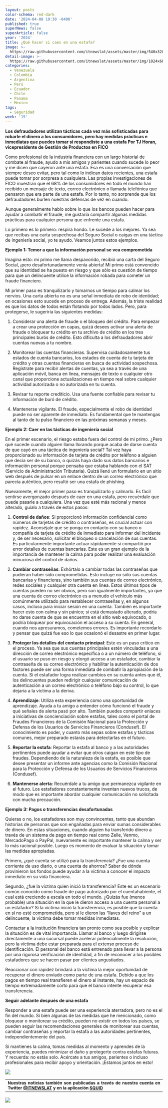 ```yaml
---
layout: posts
color-schema: red-dark
date: '2024-04-08 19:30 -0400'
published: true
superNews: false
superArticle: false
year: '2024'
title: ¿Qué hacer si caes en una estafa?
image: >-
  https://raw.githubusercontent.com/itnewslat/assets/master/img/540x320/Cliente-preocupado-p.jpg
detail-image: >-
  https://raw.githubusercontent.com/itnewslat/assets/master/img/1024x680/Cliente-preocupado-g.jpg
categories:
  - Venezuela
  - Colombia
  - Argentina
  - Perú
  - Ecuador
  - Chile
  - Panama
  - Mexico
tags:
  - Seguridad
week: '15'
---
```

**Los defraudadores utilizan tácticas cada vez más sofisticadas para robarle el dinero a los consumidores, pero hay medidas prácticas e inmediatas que puedes tomar si respondiste a una estafa Por TJ Horan, vicepresidente de Gestión de Productos en FICO**

Como profesional de la industria financiera con un largo historial de combate al fraude, ayudo a mis amigos y parientes cuando sucede lo peor y me dicen que cayeron ante una estafa. Esa es una conversación que siempre deseo evitar, pero tal como lo indican datos recientes, una estafa puede tomar por sorpresa a cualquiera. Las propias investigaciones de FICO muestran que el 68% de los consumidores en todo el mundo han recibido un mensaje de texto, correo electrónico o llamada telefónica que pensaron que era parte de una estafa. Por lo tanto, no sorprende que los defraudadores burlen nuestras defensas de vez en cuando.

Aunque generalmente hablo sobre lo que los bancos pueden hacer para ayudar a combatir el fraude, me gustaría compartir algunas medidas prácticas para cualquier persona que enfrente una estafa.

Lo primero es lo primero: respira hondo. Le sucede a los mejores. Ya sea que recibas una carta sospechosa del Seguro Social o caigas en una táctica de ingeniería social, yo te ayudo. Veamos juntos estos ejemplos.

**Ejemplo 1: Temor a que la información personal se vea comprometida**

Imagina esto: mi primo me llama despavorido, recibió una carta del Seguro Social, ¡pero desafortunadamente venía abierta! Mi primo está convencido que su identidad se ha puesto en riesgo y que sólo es cuestión de tiempo para que un delincuente utilice la información robada para cometer un fraude financiero.

Mi primer paso es tranquilizarlo y tomarnos un tiempo para calmar los nervios. Una carta abierta no es una señal inmediata de robo de identidad; en ocasiones esto sucede en proceso de entrega. Además, la triste realidad es que los datos de todos están flotando por todos lados. Pero, para protegerse, le sugeriría las siguientes medidas:

1. Considerar una alerta de fraude o el bloqueo del crédito. Para empezar a crear una protección en capas, quizá desees activar una alerta de fraude o bloquear tu crédito en tu archivo de crédito en los tres principales burós de crédito. Esto dificulta a los defraudadores abrir cuentas nuevas a tu nombre.

2. Monitorear las cuentas financieras. Supervisa cuidadosamente tus estados de cuenta bancarios, los estados de cuenta de tu tarjeta de crédito y otras cuentas financieras en busca de actividad sospechosa. Regístrate para recibir alertas de cuentas, ya sea a través de una aplicación móvil, banca en línea, mensajes de texto o cualquier otro canal que proporcione actualizaciones en tiempo real sobre cualquier actividad autorizada o no autorizada en tu cuenta.

3. Revisar tu reporte crediticio. Usa una fuente confiable para revisar tu información de buró de crédito.

4. Mantenerse vigilante. El fraude, especialmente el robo de identidad puede no ser aparente de inmediato. Es fundamental que te mantengas al tanto de tu pulso financiero en las próximas semanas y meses.

**Ejemplo 2: Caer en las tácticas de ingeniería social**

En el primer escenario, el riesgo estaba fuera del control de mi primo. ¿Pero qué sucede cuando alguien llama llorando porque acaba de darse cuenta de que cayó en una táctica de ingeniería social? Tal vez haya proporcionado su información de tarjeta de crédito por teléfono a alguien que decía ser de su banco, o quizás haya dado sus datos bancarios e información personal porque pensaba que estaba hablando con el SAT (Servicio de Administración Tributaria). Quizá llenó un formulario en un sitio web después de pulsar en un enlace dentro de un correo electrónico que parecía auténtico, pero resultó ser una estafa de phishing.

Nuevamente, el mejor primer paso es tranquilizarlo y calmarlo. Es fácil sentirse avergonzado después de caer en una estafa, pero recuérdale que puede pasarle a cualquiera. Una vez que esté más racional y menos alterado, guíalo a través de estos pasos:

1. **Control de daños**: Si proporcionó información confidencial como números de tarjetas de crédito o contraseñas, es crucial actuar con rapidez. Aconséjale que se ponga en contacto con su banco o compañía de tarjeta de crédito de inmediato para informar del incidente y, de ser necesario, solicitar el bloqueo o cancelación de sus cuentas. Es particularmente importante actuar rápidamente si compartió por error detalles de cuentas bancarias. Este es un gran ejemplo de la importancia de mantener la calma para poder realizar una evaluación minuciosa del control de daños.

2. **Cambiar contraseñas**: Exhórtalo a cambiar todas las contraseñas que pudieran haber sido comprometidas. Esto incluye no sólo sus cuentas bancarias y financieras, sino también sus cuentas de correo electrónico, redes sociales y cualquier otra cuenta en línea. Estos últimos tipos de cuentas pueden no ser obvios, pero son igualmente importantes, ya que una cuenta de correo electrónico es a menudo el vehículo más comúnmente utilizado para restablecer contraseñas y, en algunos casos, incluso para iniciar sesión en una cuenta. También es importante hacer esto con calma y sin pánico; si está demasiado alterado, podría no darse cuenta de que se encuentra en el sitio web equivocado, o podría bloquear por equivocación el acceso a su cuenta. En general, cuando nos apresuramos, cometemos errores. Es importante recordarlo y pensar que quizá fue eso lo que ocasionó el desastre en primer lugar.

3. **Proteger los detalles del contacto principal**: Este es un paso crítico en el proceso. Ya sea que sus cuentas principales estén vinculadas a una dirección de correo electrónico específica o a un número de teléfono, si el usuario se puso en riesgo y otorgó acceso a un estafador, cambiar la contraseña de su correo electrónico y habilitar la autenticación de dos factores puede ser una forma inmediata de combatir la apropiación de la cuenta. Si el estafador logra realizar cambios en su cuenta antes que él, los delincuentes pueden redirigir cualquier comunicación de autenticación a un correo electrónico o teléfono bajo su control, lo que dejaría a la víctima a la deriva.

4. **Aprendizaje**: Utiliza esta experiencia como una oportunidad de aprendizaje. Ayuda a tu amigo a entender cómo funcionó el fraude y qué señales de alerta pasó por alto. También puedes compartir enlaces a iniciativas de concienciación sobre estafas, tales como el portal de Fraudes Financieros de la Comisión Nacional para la Protección y Defensa de los Usuarios de Servicios Financieros (Condusef). El conocimiento es poder, y cuanto más sepas sobre estafas y tácticas comunes, mejor preparado estarás para detectarlas en el futuro.

5. **Reportar la estafa**: Reportar la estafa al banco y a las autoridades pertinentes puede ayudar a evitar que otros caigan en este tipo de fraudes. Dependiendo de la naturaleza de la estafa, es posible que desee presentar un informe ante agencias como la Comisión Nacional para la Protección y Defensa de los Usuarios de Servicios Financieros (Condusef).

6. **Mantenerse alerta**: Recuérdale a tu amigo que permanezca vigilante en el futuro. Los estafadores constantemente inventan nuevos trucos, de modo que es importante abordar cualquier comunicación no solicitada con mucha precaución.

**Ejemplo 3: Pagos o transferencias desafortunadas**

Quieras o no, los estafadores son muy convincentes, tanto que abundan historias de personas que son engañadas para enviar sumas considerables de dinero. En estas situaciones, cuando alguien ha transferido dinero a través de un sistema de pago en tiempo real como Zelle, Venmo, MercadoPago o PayPal, nuevamente es importante mantener la calma y ser lo más racional posible. Luego es momento de evaluar la situación y tomar las medidas apropiadas.

Primero, ¿qué cuenta se utilizó para la transferencia? ¿Fue una cuenta corriente de uso diario, o una cuenta de ahorros? Saber de dónde provinieron los fondos puede ayudar a la víctima a conocer el impacto inmediato en su vida financiera.

Segundo, ¿fue la víctima quien inició la transferencia? Este es un escenario común conocido como fraude de pago autorizado por el cuentahabiente, el cual está creciendo a escala en todo el mundo. ¿Quizás fue (menos probable) una situación en la que le dieron acceso a una cuenta personal a un estafador? Si la víctima inició la transferencia, es posible que la cuenta en sí no esté comprometida, pero si le dieron las “llaves del reino” a un delincuente, la víctima debe tomar medidas inmediatas.

Contactar a la institución financiera tan pronto como sea posible y explicar la situación es de vital importancia. Llamar al banco y luego dirigirse directamente a una sucursal puede acelerar potencialmente la resolución, pero la víctima debe estar preparada para el extenso proceso de identificación. El personal del banco está entrenado para llevar a la persona por una rigurosa verificación de identidad, a fin de reconocer a los posibles estafadores que se hacen pasar por clientes angustiados.

Reaccionar con rapidez brindará a la víctima la mejor oportunidad de recuperar el dinero enviado como parte de una estafa. Debido a que los pagos en tiempo real transfieren el dinero al instante, hay un espacio de tiempo extremadamente corto para que el banco intente recuperar esa transferencia.

**Seguir adelante después de una estafa**

Responder a una estafa puede ser una experiencia aterradora, pero no es el fin del mundo. Si bien algunas de las medidas que he mencionado, como bloquear o monitorear su crédito, pueden no existir en todos los países, se pueden seguir las recomendaciones generales de monitorear sus cuentas, cambiar contraseñas y reportar la estafa a las autoridades pertinentes, independientemente del país.

Si mantienes la calma, tomas medidas al momento y aprendes de la experiencia, puedes minimizar el daño y protegerte contra estafas futuras. Y recuerda: no estás solo. Acércate a tus amigos, parientes o incluso profesionales para recibir apoyo y orientación. ¡Estamos juntos en esto!

![](https://raw.githubusercontent.com/itnewslat/assets/master/img/540x320/Cliente-preocupado-p.jpg)

<table style="height: 42px;" width="569">
<tbody>
<tr>
<td style="text-align: justify;"><sub><strong>Nuestras noticias también son publicadas a través de nuestra cuenta en Twitter <a href="https://twitter.com/itnewslat?lang=es">@ITNEWSLAT</a> y en la aplicación <a href="https://squidapp.co/en/">SQUID</a></strong></sub></td>
</tr>
</tbody>
</table>

<img src="https://tracker.metricool.com/c3po.jpg?hash=56f88a41e39ab42c063cc51676587a04"/>
